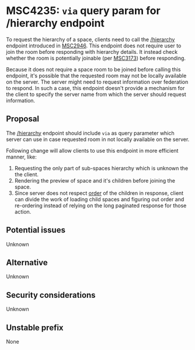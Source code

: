 # MSC4235: `via` query param for /hierarchy endpoint

To request the hierarchy of a space, clients need to call the
[/hierarchy](https://spec.matrix.org/v1.9/client-server-api/#get_matrixclientv1roomsroomidhierarchy) endpoint introduced
in [MSC2946](https://github.com/matrix-org/matrix-spec-proposals/pull/2946). This endpoint does not require user to join
the room before responding with hierarchy details. It instead check whether the room is potentially joinable (per
[MSC3173](https://github.com/matrix-org/matrix-spec-proposals/pull/3173)) before responding.

Because it does not require a space room to be joined before calling this endpoint, it's possible that the requested
room may not be locally available on the server. The server might need to request information over federation to
respond. In such a case, this endpoint doesn't provide a mechanism for the client to specify the server name from which
the server should request information.

## Proposal

The [/hierarchy](https://spec.matrix.org/v1.9/client-server-api/#get_matrixclientv1roomsroomidhierarchy) endpoint should
include `via` as query parameter which server can use in case requested room in not locally available on the server.

Following change will allow clients to use this endpoint in more efficient manner, like: 
1. Requesting the only part of sub-spaces hierarchy which is unknown the the client.
2. Rendering the preview of space and it's children before joining the space.
3. Since server does not respect [order](https://spec.matrix.org/v1.9/client-server-api/#mspacechild) of the children in
   response, client can divide the work of loading child spaces and figuring out order and re-ordering instead of
   relying on the long paginated response for those action.

## Potential issues
Unknown

## Alternative
Unknown

## Security considerations
Unknown

## Unstable prefix
None